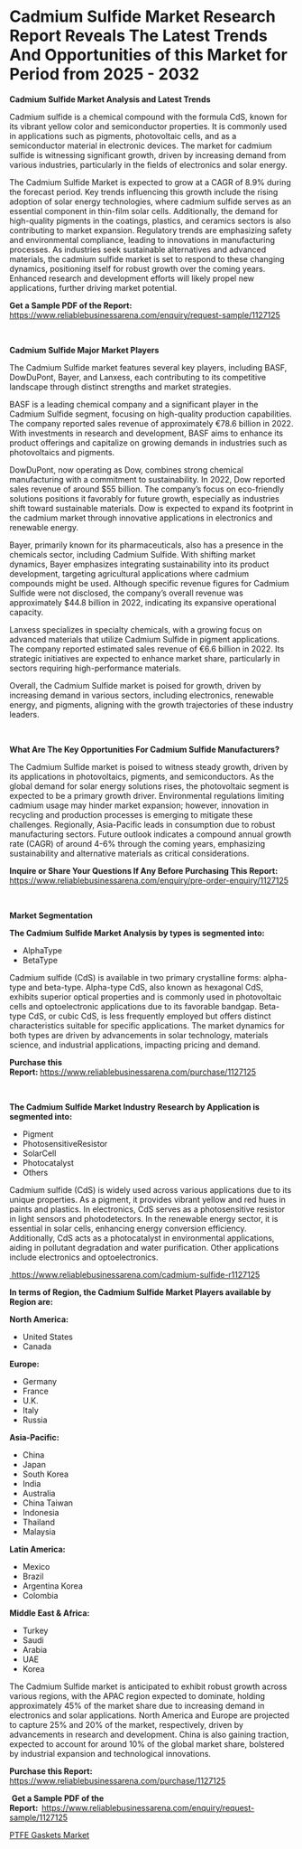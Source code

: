 <p><h1>Cadmium Sulfide Market Research Report Reveals The Latest Trends And Opportunities of this Market for Period from 2025 - 2032</h1></p><p><strong>Cadmium Sulfide Market Analysis and Latest Trends</strong></p>
<p><p>Cadmium sulfide is a chemical compound with the formula CdS, known for its vibrant yellow color and semiconductor properties. It is commonly used in applications such as pigments, photovoltaic cells, and as a semiconductor material in electronic devices. The market for cadmium sulfide is witnessing significant growth, driven by increasing demand from various industries, particularly in the fields of electronics and solar energy.</p><p>The Cadmium Sulfide Market is expected to grow at a CAGR of 8.9% during the forecast period. Key trends influencing this growth include the rising adoption of solar energy technologies, where cadmium sulfide serves as an essential component in thin-film solar cells. Additionally, the demand for high-quality pigments in the coatings, plastics, and ceramics sectors is also contributing to market expansion. Regulatory trends are emphasizing safety and environmental compliance, leading to innovations in manufacturing processes. As industries seek sustainable alternatives and advanced materials, the cadmium sulfide market is set to respond to these changing dynamics, positioning itself for robust growth over the coming years. Enhanced research and development efforts will likely propel new applications, further driving market potential.</p></p>
<p><strong>Get a Sample PDF of the Report:&nbsp;</strong> <a href="https://www.reliablebusinessarena.com/enquiry/request-sample/1127125?utm_campaign=3346&utm_medium=2&utm_source=Github&utm_content=ia&utm_term=31032025&utm_id=cadmium-sulfide">https://www.reliablebusinessarena.com/enquiry/request-sample/1127125</a></p>
<p>&nbsp;</p>
<p><strong>Cadmium Sulfide Major Market Players</strong></p>
<p><p>The Cadmium Sulfide market features several key players, including BASF, DowDuPont, Bayer, and Lanxess, each contributing to its competitive landscape through distinct strengths and market strategies.</p><p>BASF is a leading chemical company and a significant player in the Cadmium Sulfide segment, focusing on high-quality production capabilities. The company reported sales revenue of approximately €78.6 billion in 2022. With investments in research and development, BASF aims to enhance its product offerings and capitalize on growing demands in industries such as photovoltaics and pigments.</p><p>DowDuPont, now operating as Dow, combines strong chemical manufacturing with a commitment to sustainability. In 2022, Dow reported sales revenue of around $55 billion. The company’s focus on eco-friendly solutions positions it favorably for future growth, especially as industries shift toward sustainable materials. Dow is expected to expand its footprint in the cadmium market through innovative applications in electronics and renewable energy.</p><p>Bayer, primarily known for its pharmaceuticals, also has a presence in the chemicals sector, including Cadmium Sulfide. With shifting market dynamics, Bayer emphasizes integrating sustainability into its product development, targeting agricultural applications where cadmium compounds might be used. Although specific revenue figures for Cadmium Sulfide were not disclosed, the company’s overall revenue was approximately $44.8 billion in 2022, indicating its expansive operational capacity.</p><p>Lanxess specializes in specialty chemicals, with a growing focus on advanced materials that utilize Cadmium Sulfide in pigment applications. The company reported estimated sales revenue of €6.6 billion in 2022. Its strategic initiatives are expected to enhance market share, particularly in sectors requiring high-performance materials.</p><p>Overall, the Cadmium Sulfide market is poised for growth, driven by increasing demand in various sectors, including electronics, renewable energy, and pigments, aligning with the growth trajectories of these industry leaders.</p></p>
<p>&nbsp;</p>
<p><strong>What Are The Key Opportunities For Cadmium Sulfide Manufacturers?</strong></p>
<p><p>The Cadmium Sulfide market is poised to witness steady growth, driven by its applications in photovoltaics, pigments, and semiconductors. As the global demand for solar energy solutions rises, the photovoltaic segment is expected to be a primary growth driver. Environmental regulations limiting cadmium usage may hinder market expansion; however, innovation in recycling and production processes is emerging to mitigate these challenges. Regionally, Asia-Pacific leads in consumption due to robust manufacturing sectors. Future outlook indicates a compound annual growth rate (CAGR) of around 4-6% through the coming years, emphasizing sustainability and alternative materials as critical considerations.</p></p>
<p><strong>Inquire or Share Your Questions If Any Before Purchasing This Report:</strong> <a href="https://www.reliablebusinessarena.com/enquiry/pre-order-enquiry/1127125?utm_campaign=3346&utm_medium=2&utm_source=Github&utm_content=ia&utm_term=31032025&utm_id=cadmium-sulfide">https://www.reliablebusinessarena.com/enquiry/pre-order-enquiry/1127125</a></p>
<p>&nbsp;</p>
<p><strong>Market Segmentation</strong></p>
<p><strong>The Cadmium Sulfide Market Analysis by types is segmented into:</strong></p>
<p><ul><li>AlphaType</li><li>BetaType</li></ul></p>
<p><p>Cadmium sulfide (CdS) is available in two primary crystalline forms: alpha-type and beta-type. Alpha-type CdS, also known as hexagonal CdS, exhibits superior optical properties and is commonly used in photovoltaic cells and optoelectronic applications due to its favorable bandgap. Beta-type CdS, or cubic CdS, is less frequently employed but offers distinct characteristics suitable for specific applications. The market dynamics for both types are driven by advancements in solar technology, materials science, and industrial applications, impacting pricing and demand.</p></p>
<p><strong>Purchase this Report:&nbsp;</strong><a href="https://www.reliablebusinessarena.com/purchase/1127125?utm_campaign=3346&utm_medium=2&utm_source=Github&utm_content=ia&utm_term=31032025&utm_id=cadmium-sulfide">https://www.reliablebusinessarena.com/purchase/1127125</a></p>
<p>&nbsp;</p>
<p><strong>The Cadmium Sulfide Market Industry Research by Application is segmented into:</strong></p>
<p><ul><li>Pigment</li><li>PhotosensitiveResistor</li><li>SolarCell</li><li>Photocatalyst</li><li>Others</li></ul></p>
<p><p>Cadmium sulfide (CdS) is widely used across various applications due to its unique properties. As a pigment, it provides vibrant yellow and red hues in paints and plastics. In electronics, CdS serves as a photosensitive resistor in light sensors and photodetectors. In the renewable energy sector, it is essential in solar cells, enhancing energy conversion efficiency. Additionally, CdS acts as a photocatalyst in environmental applications, aiding in pollutant degradation and water purification. Other applications include electronics and optoelectronics.</p></p>
<p><a href="https://www.reliablebusinessarena.com/cadmium-sulfide-r1127125?utm_campaign=3346&utm_medium=2&utm_source=Github&utm_content=ia&utm_term=31032025&utm_id=cadmium-sulfide">&nbsp;https://www.reliablebusinessarena.com/cadmium-sulfide-r1127125</a></p>
<p><strong>In terms of Region, the Cadmium Sulfide Market Players available by Region are:</strong></p>
<p>
    <p> <strong> North America: </strong>
        <ul>
            <li>United States</li>
            <li>Canada</li>
        </ul>
        </p> 
    <p> <strong> Europe: </strong>
        <ul>
            <li>Germany</li>
            <li>France</li>
            <li>U.K.</li>
            <li>Italy</li>
            <li>Russia</li>
        </ul>
        </p> 
    <p> <strong> Asia-Pacific: </strong>
        <ul>
            <li>China</li>
            <li>Japan</li>
            <li>South Korea</li>
            <li>India</li>
            <li>Australia</li>
            <li>China Taiwan</li>
            <li>Indonesia</li>
            <li>Thailand</li>
            <li>Malaysia</li>
        </ul>
        </p> 
    <p> <strong> Latin America: </strong>
        <ul>
            <li>Mexico</li>
            <li>Brazil</li>
            <li>Argentina Korea</li>
            <li>Colombia</li>
        </ul>
        </p> 
    <p> <strong> Middle East & Africa: </strong>
        <ul>
            <li>Turkey</li>
            <li>Saudi</li>
            <li>Arabia</li>
            <li>UAE</li>
            <li>Korea</li>
        </ul>
    </p>
    </p>
<p><p>The Cadmium Sulfide market is anticipated to exhibit robust growth across various regions, with the APAC region expected to dominate, holding approximately 45% of the market share due to increasing demand in electronics and solar applications. North America and Europe are projected to capture 25% and 20% of the market, respectively, driven by advancements in research and development. China is also gaining traction, expected to account for around 10% of the global market share, bolstered by industrial expansion and technological innovations.</p></p>
<p><strong>Purchase this Report: </strong><a href="https://www.reliablebusinessarena.com/purchase/1127125?utm_campaign=3346&utm_medium=2&utm_source=Github&utm_content=ia&utm_term=31032025&utm_id=cadmium-sulfide">https://www.reliablebusinessarena.com/purchase/1127125</a></p>
<p>&nbsp;<strong>Get a Sample PDF of the Report:&nbsp;&nbsp;</strong><a href="https://www.reliablebusinessarena.com/enquiry/request-sample/1127125?utm_campaign=3346&utm_medium=2&utm_source=Github&utm_content=ia&utm_term=31032025&utm_id=cadmium-sulfide">https://www.reliablebusinessarena.com/enquiry/request-sample/1127125</a></p>
<p><strong></strong></p>
<p><p><a href="https://github.com/popoialraih3/Market-Research-Report-List-1/blob/main/ptfe-gaskets-market.md?utm_campaign=3346&utm_medium=2&utm_source=Github&utm_content=ia&utm_term=31032025&utm_id=cadmium-sulfide">PTFE Gaskets Market</a></p></p>